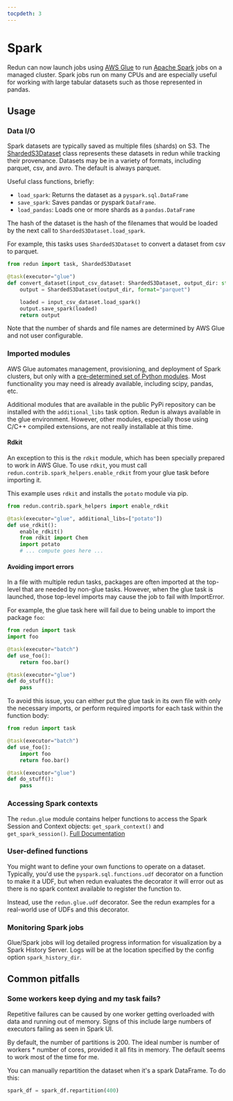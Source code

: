 ```yaml
---
tocpdeth: 3
---
```


# Spark

Redun can now launch jobs using [AWS Glue](https://aws.amazon.com/glue) to run
[Apache Spark](https://spark.apache.org) jobs on a managed cluster. Spark jobs run on many
CPUs and are especially useful for working with large tabular datasets such as those
represented in pandas.

## Usage

### Data I/O

Spark datasets are typically saved as multiple files (shards) on S3. The [ShardedS3Dataset](redun.file.ShardedS3Dataset) class represents these datasets in redun while tracking their provenance. Datasets may be
in a variety of formats, including parquet, csv, and avro. The default is always parquet.

Useful class functions, briefly:

- `load_spark`: Returns the dataset as a `pyspark.sql.DataFrame`
- `save_spark`: Saves pandas or pyspark `DataFrame`. 
- `load_pandas`: Loads one or more shards as a `pandas.DataFrame`

The hash of the dataset is the hash of the filenames that would be loaded by the next call to
`ShardedS3Dataset.load_spark`.

For example, this tasks uses `ShardedS3Dataset` to convert a dataset from csv to parquet.
```py
from redun import task, ShardedS3Dataset

@task(executor="glue")
def convert_dataset(input_csv_dataset: ShardedS3Dataset, output_dir: str) -> ShardedS3Dataset:
    output = ShardedS3Dataset(output_dir, format="parquet")

    loaded = input_csv_dataset.load_spark()
    output.save_spark(loaded)
    return output
```
Note that the number of shards and file names are determined by AWS Glue and not user configurable.

### Imported modules

AWS Glue automates management, provisioning, and deployment of Spark clusters, but only with a [pre-determined set of Python modules](https://docs.aws.amazon.com/glue/latest/dg/aws-glue-programming-python-libraries.html#glue20-modules-provided).
Most functionality you may need is already available, including scipy, pandas, etc.

Additional modules that are available in the public PyPi repository can be
installed with the `additional_libs` task option.  Redun is always available in
the glue environment.  However, other modules, especially those using C/C++
compiled extensions, are not really installable at this time. 

#### Rdkit
An exception to this is the `rdkit` module, which has been specially prepared to work in AWS Glue.
To use `rdkit`, you must call `redun.contrib.spark_helpers.enable_rdkit` from your glue task before
importing it.

This example uses `rdkit` and installs the `potato` module via pip.
```py
from redun.contrib.spark_helpers import enable_rdkit

@task(executor="glue", additional_libs=["potato"])
def use_rdkit():
    enable_rdkit()
    from rdkit import Chem
    import potato
    # ... compute goes here ...
```

#### Avoiding import errors
In a file with multiple redun tasks, packages are often imported at the top-level that are needed by non-glue tasks.
However, when the glue task is launched, those top-level imports may cause the job to fail with ImportError.

For example, the glue task here will fail due to being unable to import the package `foo`:

```py
from redun import task
import foo

@task(executor="batch")
def use_foo():
    return foo.bar()

@task(executor="glue")
def do_stuff():
    pass
```

To avoid this issue, you can either put the glue task in its own file with only the necessary imports, or
perform required imports for each task within the function body:

```py
from redun import task

@task(executor="batch")
def use_foo():
    import foo
    return foo.bar()

@task(executor="glue")
def do_stuff():
    pass
```


### Accessing Spark contexts

The `redun.glue` module contains helper functions to access the Spark Session and Context objects:
`get_spark_context()` and `get_spark_session()`. [Full Documentation](spark.md)

### User-defined functions

You might want to define your own functions to operate on a dataset. Typically, you'd use the `pyspark.sql.functions.udf` decorator
on a function to make it a UDF, but when redun evaluates the decorator it will error out as there is no spark context available
to register the function to.

Instead, use the `redun.glue.udf` decorator. See the redun examples for a
real-world use of UDFs and this decorator.

### Monitoring Spark jobs

Glue/Spark jobs will log detailed progress information for visualization by a Spark History Server.
Logs will be at the location specified by the config option `spark_history_dir`.



## Common pitfalls

### Some workers keep dying and my task fails?

Repetitive failures can be caused by one worker getting overloaded with data and
running out of memory. Signs of this include large numbers of executors failing as
seen in Spark UI.

By default, the number of partitions is 200. The ideal number is number
of workers * number of cores, provided it all fits in memory. The default
seems to work most of the time for me.

You can manually repartition the dataset when it's a spark DataFrame.
To do this:

```py
spark_df = spark_df.repartition(400)
```
